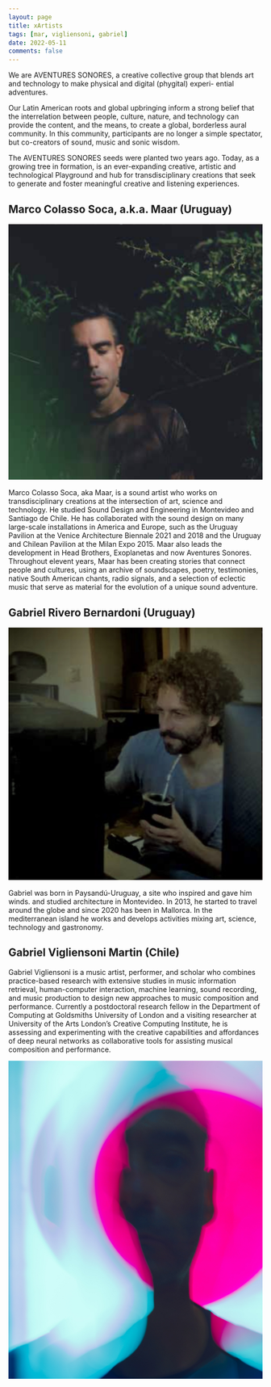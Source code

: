 ```yaml
---
layout: page
title: xArtists
tags: [mar, vigliensoni, gabriel]
date: 2022-05-11
comments: false
---
```

    

We are AVENTURES SONORES, a creative collective group that blends art and technology to make physical and digital (phygital) experi- ential adventures.

Our Latin American roots and global upbringing inform a strong belief that the interrelation between people, culture, nature, and technology can provide the content, and the means, to create a global, borderless aural community. In this community, participants are no longer a simple spectator, but co-creators of sound, music and sonic wisdom.

The AVENTURES SONORES seeds were planted two years ago. Today, as a growing tree in formation, is an ever-expanding creative, artistic and technological Playground and hub for transdisciplinary creations that seek to generate and foster meaningful creative and listening experiences.



## Marco Colasso Soca, a.k.a. Maar (Uruguay)


![Maar](/assets/img/artists/maar.jpg)

Marco Colasso Soca, aka Maar, is a sound artist who works on transdisciplinary creations at the intersection of art, science and technology. He studied Sound Design and Engineering in Montevideo and Santiago de Chile. He has collaborated with the sound design on many large-scale installations in America and Europe, such as the Uruguay Pavilion at the Venice Architecture Biennale 2021 and 2018 and the Uruguay and Chilean Pavilion at the Milan Expo 2015. Maar also leads the development in Head Brothers, Exoplanetas and now Aventures Sonores. Throughout elevent years, Maar has been creating stories that connect people and cultures, using an archive of soundscapes, poetry, testimonies, native South American chants, radio signals, and a selection of eclectic music that serve as material for the evolution of a unique sound adventure.

## Gabriel Rivero Bernardoni (Uruguay)

![Gabriel Bernardoni](/assets/img/artists/gb.jpg)

Gabriel was born in Paysandú-Uruguay, a site who inspired and gave him winds. and studied architecture in Montevideo. In 2013, he started to travel around the globe and since 2020 has been in Mallorca. In the mediterranean island he works and develops activities mixing art, science, technology and gastronomy. 



## Gabriel Vigliensoni Martin (Chile)

Gabriel Vigliensoni is a music artist, performer, and scholar who combines practice-based research with extensive studies in music information retrieval, human-computer interaction, machine learning, sound recording, and music production to design new approaches to music composition and performance. Currently a postdoctoral research fellow in the Department of Computing at Goldsmiths University of London and a visiting researcher at University of the Arts London’s Creative Computing Institute, he is assessing and experimenting with the creative capabilities and affordances of deep neural networks as collaborative tools for assisting musical composition and performance.

![Gabriel Vigliensoni](/assets/img/artists/vigliensoni.jpg)
